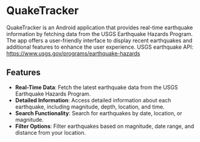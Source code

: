 # QuakeTracker

QuakeTracker is an Android application that provides real-time earthquake information by fetching data from the USGS Earthquake Hazards Program. The app offers a user-friendly interface to display recent earthquakes and additional features to enhance the user experience.
USGS earthquake API: https://www.usgs.gov/programs/earthquake-hazards

## Features

- **Real-Time Data**: Fetch the latest earthquake data from the USGS Earthquake Hazards Program.
- **Detailed Information**: Access detailed information about each earthquake, including magnitude, depth, location, and time.
- **Search Functionality**: Search for earthquakes by date, location, or magnitude.
- **Filter Options**: Filter earthquakes based on magnitude, date range, and distance from your location.

